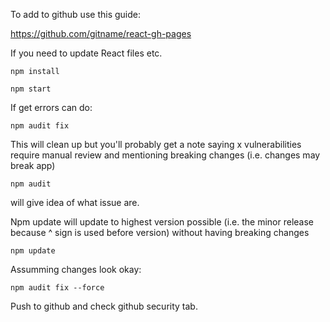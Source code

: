To add to github use this guide: 

https://github.com/gitname/react-gh-pages

If you need to update React files etc. 

```
npm install

npm start

```

If get errors can do: 

```
npm audit fix

```

This will clean up but you'll probably get a note saying x vulnerabilities require manual review and mentioning breaking changes (i.e. changes may break app)

```
npm audit
```

will give idea of what issue are. 

Npm update will update to highest version possible (i.e. the minor release because ^ sign is used before version) without having breaking changes

```
npm update
```

Assumming changes look okay: 
```
npm audit fix --force
```
Push to github and check github security tab. 

